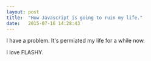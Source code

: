```yaml
---
layout: post
title:  "How Javascript is going to ruin my life."
date:   2015-07-16 14:28:43
---
```

<p margin-top:40px;>
I have a problem. It's permiated my life for a while now. </p>

<p margin-top:40px; text-align:center;>
I love <span animate: tada;>FLASHY</span>.
</p>